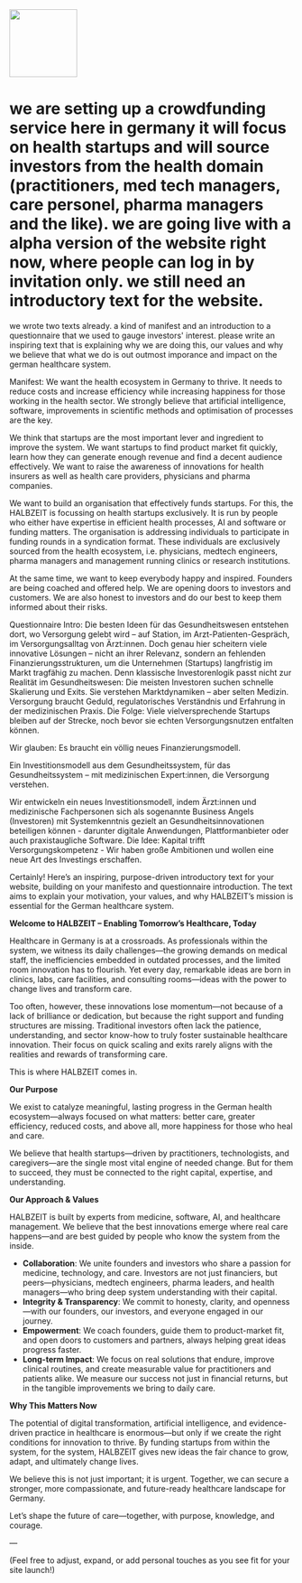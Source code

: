 <img src="https://r2cdn.perplexity.ai/pplx-full-logo-primary-dark%402x.png" class="logo" width="120"/>

# we are setting up a crowdfunding service here in germany it will focus on health startups and will source investors from the health domain (practitioners, med tech managers, care personel, pharma managers and the like). we are going live with a alpha version of the website right now, where people can log in by invitation only. we still need an introductory text for the website.

we wrote two texts already. a kind of manifest and an introduction to a questionnaire that we used to gauge investors' interest. please write an inspiring text that is explaining why we are doing this, our values and why we believe that what we do is out outmost imporance and impact on the german healthcare system.

Manifest:
We want the health ecosystem in Germany to thrive.
It needs to reduce costs and increase efficiency while increasing happiness for those working in the health sector.
We strongly believe that artificial intelligence, software, improvements in scientific methods and optimisation of processes are the key.

We think that startups are the most important lever and ingredient to improve the system.
We want startups to find product market fit quickly, learn how they can generate enough revenue and find a decent audience effectively.
We want to raise the awareness of innovations for health insurers as well as health care providers, physicians and pharma companies.

We want to build an organisation that effectively funds startups.
For this, the HALBZEIT is focussing on health startups exclusively. It is run by people who either have expertise in efficient health processes, AI and software or funding matters.
The organisation is addressing individuals to participate in funding rounds in a syndication format.
These individuals are exclusively sourced from the health ecosystem, i.e. physicians, medtech engineers, pharma managers and management running clinics or research institutions.

At the same time, we want to keep everybody happy and inspired.
Founders are being coached and offered help. We are opening doors to investors and customers.
We are also honest to investors and do our best to keep them informed about their risks.

Questionnaire Intro:
Die besten Ideen für das Gesundheitswesen entstehen dort, wo Versorgung gelebt wird – auf Station, im Arzt-Patienten-Gespräch, im Versorgungsalltag von Ärzt:innen. Doch genau hier scheitern viele innovative Lösungen – nicht an ihrer Relevanz, sondern an fehlenden Finanzierungsstrukturen, um die Unternehmen (Startups) langfristig im Markt tragfähig zu machen. Denn klassische Investorenlogik passt nicht zur Realität im Gesundheitswesen: Die meisten Investoren suchen schnelle Skalierung und Exits. Sie verstehen Marktdynamiken – aber selten Medizin. Versorgung braucht Geduld, regulatorisches Verständnis und Erfahrung in der medizinischen Praxis. Die Folge: Viele vielversprechende Startups bleiben auf der Strecke, noch bevor sie echten Versorgungsnutzen entfalten können.

Wir glauben: Es braucht ein völlig neues Finanzierungsmodell.

Ein Investitionsmodell aus dem Gesundheitssystem, für das Gesundheitssystem – mit medizinischen Expert:innen, die Versorgung verstehen.

Wir entwickeln ein neues Investitionsmodell, indem Ärzt:innen und medizinische Fachpersonen sich als sogenannte Business Angels (Investoren) mit Systemkenntnis gezielt an Gesundheitsinnovationen beteiligen können - darunter digitale Anwendungen, Plattformanbieter oder auch praxistaugliche Software. Die Idee: Kapital trifft Versorgungskompetenz - Wir haben große Ambitionen und wollen eine neue Art des Investings erschaffen.

Certainly! Here’s an inspiring, purpose-driven introductory text for your website, building on your manifesto and questionnaire introduction. The text aims to explain your motivation, your values, and why HALBZEIT’s mission is essential for the German healthcare system.

**Welcome to HALBZEIT – Enabling Tomorrow’s Healthcare, Today**

Healthcare in Germany is at a crossroads. As professionals within the system, we witness its daily challenges—the growing demands on medical staff, the inefficiencies embedded in outdated processes, and the limited room innovation has to flourish. Yet every day, remarkable ideas are born in clinics, labs, care facilities, and consulting rooms—ideas with the power to change lives and transform care.

Too often, however, these innovations lose momentum—not because of a lack of brilliance or dedication, but because the right support and funding structures are missing. Traditional investors often lack the patience, understanding, and sector know-how to truly foster sustainable healthcare innovation. Their focus on quick scaling and exits rarely aligns with the realities and rewards of transforming care.

This is where HALBZEIT comes in.

**Our Purpose**

We exist to catalyze meaningful, lasting progress in the German health ecosystem—always focused on what matters: better care, greater efficiency, reduced costs, and above all, more happiness for those who heal and care.

We believe that health startups—driven by practitioners, technologists, and caregivers—are the single most vital engine of needed change. But for them to succeed, they must be connected to the right capital, expertise, and understanding.

**Our Approach \& Values**

HALBZEIT is built by experts from medicine, software, AI, and healthcare management. We believe that the best innovations emerge where real care happens—and are best guided by people who know the system from the inside.

- **Collaboration**: We unite founders and investors who share a passion for medicine, technology, and care. Investors are not just financiers, but peers—physicians, medtech engineers, pharma leaders, and health managers—who bring deep system understanding with their capital.
- **Integrity \& Transparency**: We commit to honesty, clarity, and openness—with our founders, our investors, and everyone engaged in our journey.
- **Empowerment**: We coach founders, guide them to product-market fit, and open doors to customers and partners, always helping great ideas progress faster.
- **Long-term Impact**: We focus on real solutions that endure, improve clinical routines, and create measurable value for practitioners and patients alike. We measure our success not just in financial returns, but in the tangible improvements we bring to daily care.

**Why This Matters Now**

The potential of digital transformation, artificial intelligence, and evidence-driven practice in healthcare is enormous—but only if we create the right conditions for innovation to thrive. By funding startups from within the system, for the system, HALBZEIT gives new ideas the fair chance to grow, adapt, and ultimately change lives.

We believe this is not just important; it is urgent. Together, we can secure a stronger, more compassionate, and future-ready healthcare landscape for Germany.

Let’s shape the future of care—together, with purpose, knowledge, and courage.

—

(Feel free to adjust, expand, or add personal touches as you see fit for your site launch!)

